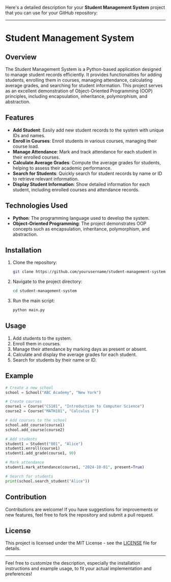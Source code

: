 Here's a detailed description for your **Student Management System** project that you can use for your GitHub repository:

---

# Student Management System

## Overview

The Student Management System is a Python-based application designed to manage student records efficiently. It provides functionalities for adding students, enrolling them in courses, managing attendance, calculating average grades, and searching for student information. This project serves as an excellent demonstration of Object-Oriented Programming (OOP) principles, including encapsulation, inheritance, polymorphism, and abstraction.

## Features

- **Add Student**: Easily add new student records to the system with unique IDs and names.
- **Enroll in Courses**: Enroll students in various courses, managing their course load.
- **Manage Attendance**: Mark and track attendance for each student in their enrolled courses.
- **Calculate Average Grades**: Compute the average grades for students, helping to assess their academic performance.
- **Search for Students**: Quickly search for student records by name or ID to retrieve relevant information.
- **Display Student Information**: Show detailed information for each student, including enrolled courses and attendance records.

## Technologies Used

- **Python**: The programming language used to develop the system.
- **Object-Oriented Programming**: The project demonstrates OOP concepts such as encapsulation, inheritance, polymorphism, and abstraction.

## Installation

1. Clone the repository:
   ```bash
   git clone https://github.com/yourusername/student-management-system.git
   ```

2. Navigate to the project directory:
   ```bash
   cd student-management-system
   ```

3. Run the main script:
   ```bash
   python main.py
   ```

## Usage

1. Add students to the system.
2. Enroll them in courses.
3. Manage their attendance by marking days as present or absent.
4. Calculate and display the average grades for each student.
5. Search for students by their name or ID.

## Example

```python
# Create a new school
school = School("ABC Academy", "New York")

# Create courses
course1 = Course("CS101", "Introduction to Computer Science")
course2 = Course("MATH101", "Calculus I")

# Add courses to the school
school.add_course(course1)
school.add_course(course2)

# Add students
student1 = Student("001", "Alice")
student1.enroll(course1)
student1.add_grade(course1, 90)

# Mark attendance
student1.mark_attendance(course1, "2024-10-01", present=True)

# Search for students
print(school.search_student("Alice"))
```

## Contribution

Contributions are welcome! If you have suggestions for improvements or new features, feel free to fork the repository and submit a pull request.

## License

This project is licensed under the MIT License - see the [LICENSE](LICENSE) file for details.

---

Feel free to customize the description, especially the installation instructions and example usage, to fit your actual implementation and preferences!
